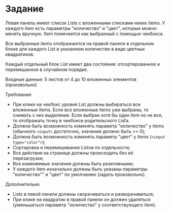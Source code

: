# Задание

Левая панель имеет список Lists с вложенными списками неких items. У каждого item есть
параметры "количество" и "цвет", которые можно менять вручную. Item помечается как выбранный с помощью чекбокса.

Все выбранные items отображаются на правой панели в отдельном блоке для каждого List в
указанном количестве в виде цветных квадратиков.

Каждый отдельный блок List имеет два состояния: отсортированное и перемешанное в случайном порядке.

Входные данные: 5 листов от 4 до 10 вложенных элементов (произвольно)

Требования

- При клике на чекбокс уровня List должны выбираться все вложенные items. Если все
  вложенные items уже выбраны, то снимать с них выделение. Если выбран хотя бы один item
  но не все, то отображать точку в чекбоксе родительского Lisťa.
- Должна быть возможность изменять параметр "количество" у items (обычного `<input>` достаточно, значение должно быть >= 0);
- Должна быть возможность изменять параметр "цвет" y items (`<input type="color">`);
- Сортировка и перемешивание Listов по отдельности;
- Все действия на странице должны происходить без её перезагрузки;
- Все изменяемые значения должны быть реактивными;
- У каждого item изначально должны быть указаны параметры "количество"" и "цвет" по умолчанию (задать произвольно).

Дополнительно

- Lists в левой панели должны сворачиваться и разворачиваться;
- При клике на квадратик в правой панели он должен удаляться (уменьшаться параметр
  "количество" у соответствующего item).
